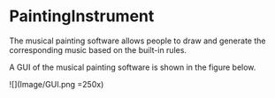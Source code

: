 # PaintingInstrument
The musical painting software allows people to draw and generate the corresponding music based on the built-in rules.

A GUI of the musical painting software is shown in the figure below.

![](Image/GUI.png =250x)
